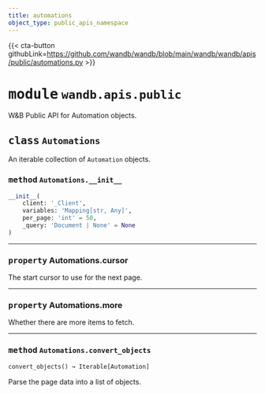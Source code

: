 ```yaml
---
title: automations
object_type: public_apis_namespace
---
```


{{< cta-button githubLink=https://github.com/wandb/wandb/blob/main/wandb/wandb/apis/public/automations.py >}}




# <kbd>module</kbd> `wandb.apis.public`
W&B Public API for Automation objects. 



## <kbd>class</kbd> `Automations`
An iterable collection of `Automation` objects. 

### <kbd>method</kbd> `Automations.__init__`

```python
__init__(
    client: '_Client',
    variables: 'Mapping[str, Any]',
    per_page: 'int' = 50,
    _query: 'Document | None' = None
)
```






---

### <kbd>property</kbd> Automations.cursor

The start cursor to use for the next page. 

---

### <kbd>property</kbd> Automations.more

Whether there are more items to fetch. 



---

### <kbd>method</kbd> `Automations.convert_objects`

```python
convert_objects() → Iterable[Automation]
```

Parse the page data into a list of objects. 


